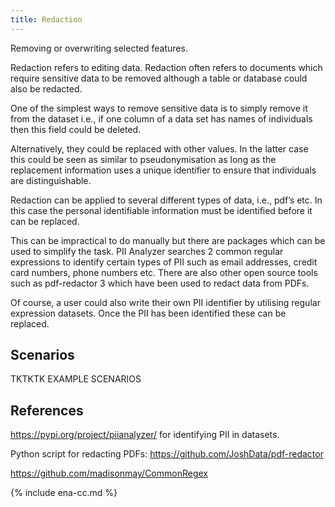 ```yaml
---
title: Redaction
---
```


Removing or overwriting selected features.

Redaction refers to editing data. Redaction often refers to documents which require sensitive data to be removed although a table or database could also be redacted. 

One of the simplest ways to remove sensitive data is to simply remove it from the dataset i.e., if one column of a data set has names of individuals then this field could be deleted. 

Alternatively, they could be replaced with other values. In the latter case this could be seen as similar to pseudonymisation as long as the replacement information uses a unique identifier to ensure that individuals are distinguishable. 

Redaction can be applied to several different types of data, i.e., pdf’s etc. In this case the personal identifiable information must be identified before it can be replaced. 

This can be impractical to do manually but there are packages which can be used to simplify the task. PII Analyzer searches 2 common regular expressions to identify certain types of PII such as email addresses, credit card numbers, phone numbers etc. There are also other open source tools such as pdf-redactor 3 which have been used to redact data from PDFs. 

Of course, a user could also write their own PII identifier by utilising regular expression datasets. Once the PII has been identified these can be replaced.

## Scenarios

TKTKTK EXAMPLE SCENARIOS

## References

<https://pypi.org/project/piianalyzer/> for identifying PII in datasets. 

Python script for redacting PDFs: <https://github.com/JoshData/pdf-redactor> 

<https://github.com/madisonmay/CommonRegex>

{% include ena-cc.md %}